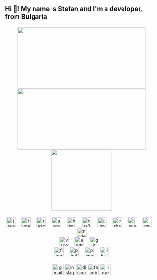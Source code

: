 <h2 align="left">Hi 👋! My name is Stefan and I'm a developer, from Bulgaria</h2>

###
<div align="center" >
  <img height="200" width="420" src="https://github-readme-stats.vercel.app/api?username=xtenso&show_icons=true&theme=transparent&show=prs_merged,prs_merged_percentage&hide=stars,issues&hide_border=true" />
  <img height="200" width="420" src="https://github-readme-stats.vercel.app/api/top-langs?username=xtenso&theme=transparent&layout=compact&langs_count=8&card_width=320&hide_border=true" />
</div>
<div align="center">
  <img height="200" src="https://github-readme-streak-stats.herokuapp.com/?user=xtenso&theme=transparent&hide_border=true" />
</div>
<!--other parameters: theme=prussian&bg_color=161a22&theme=transparent-->

###

<div align="center">
  <a href="#"><img src="https://cdn.jsdelivr.net/gh/devicons/devicon/icons/javascript/javascript-original.svg" height="30" alt="javascript logo" /></a>
  <img width="12" />
  <a href="#"><img src="https://cdn.jsdelivr.net/gh/devicons/devicon/icons/typescript/typescript-original.svg" height="30" alt="typescript logo" /></a>
  <img width="12" />
  <a href="#"><img src="https://cdn.jsdelivr.net/gh/devicons/devicon/icons/react/react-original.svg" height="30" alt="react logo" /></a>
  <img width="12" />
  <a href="#"><img src="https://cdn.jsdelivr.net/gh/devicons/devicon/icons/git/angular-original.svg" height="30" alt="angular logo" /></a>
  <img width="12" />
  <a href="#"><img src="https://cdn.jsdelivr.net/gh/devicons/devicon/icons/html5/html5-original.svg" height="30" alt="html5 logo" /></a>
  <img width="12" />
  <a href="#"><img src="https://cdn.jsdelivr.net/gh/devicons/devicon/icons/css3/css3-original.svg" height="30" alt="css3 logo" /></a>
  <img width="12" />
  <a href="#"><img src="https://cdn.jsdelivr.net/gh/devicons/devicon/icons/php/php-original.svg" height="30" alt="php logo" /></a>
  <img width="12" />
  <a href="#"><img src="https://cdn.jsdelivr.net/gh/devicons/devicon/icons/csharp/csharp-original.svg" height="30" alt="csharp logo" /></a>
  <img width="12" />
  <a href="#"><img src="https://cdn.jsdelivr.net/gh/devicons/devicon/icons/java/java-original.svg" height="30" alt="java logo" /></a>
  <img width="12" />
  <a href="#"><img src="https://cdn.jsdelivr.net/gh/devicons/devicon/icons/mysql/mysql-original.svg" height="30" alt="mysql logo" /></a>
  <img width="12" />
  <a href="#"><img src="https://cdn.jsdelivr.net/gh/devicons/devicon/icons/nodejs/nodejs-original.svg" height="30" alt="nodejs logo" /></a>
</div>
<div align="center">
  <a href="#"><img src="https://cdn.jsdelivr.net/gh/devicons/devicon/icons/vscode/vscode-original.svg" height="30" alt="vscode logo" /></a>
  <img width="12" />
  <a href="#"><img src="https://cdn.jsdelivr.net/gh/devicons/devicon/icons/androidstudio/androidstudio-original.svg" height="30" alt="androidstudio logo" /></a>
  <img width="12" />
  <a href="#"><img src="https://cdn.jsdelivr.net/gh/devicons/devicon/icons/git/git-original.svg" height="30" alt="git logo" /></a>
  <img width="12" />
</div>
<div align="center">
  <a href="#"><img src="https://cdn.jsdelivr.net/gh/devicons/devicon/icons/figma/figma-original.svg" height="30" alt="figma logo" /></a>
  <img width="12" />
  <a href="#"><img src="https://cdn.jsdelivr.net/gh/devicons/devicon/icons/photoshop/photoshop-plain.svg" height="30" alt="photoshop logo" /></a>
  <img width="12" />
  <a href="#"><img src="https://cdn.jsdelivr.net/gh/devicons/devicon/icons/androidstudio/premierepro-plain.svg" height="30" alt="premiere pro logo" /></a>
  <img width="12" />
  <a href="#"><img src="https://cdn.jsdelivr.net/gh/devicons/devicon/icons/illustrator/illustrator-plain.svg" height="30" alt="illustrator logo" /></a>
</div>


###

<div align="center">
  <img src="https://img.shields.io/static/v1?message=Gmail&logo=gmail&label=&color=D14836&logoColor=white&labelColor=&style=for-the-badge" height="35" alt="gmail logo"  />
  <img src="https://img.shields.io/static/v1?message=Instagram&logo=instagram&label=&color=E4405F&logoColor=white&labelColor=&style=for-the-badge" height="35" alt="instagram logo"  />
  <img src="https://img.shields.io/static/v1?message=Discord&logo=discord&label=&color=7289DA&logoColor=white&labelColor=&style=for-the-badge" height="35" alt="discord logo"  />
  <img src="https://img.shields.io/static/v1?message=Facebook&logo=facebook&label=&color=1877F2&logoColor=white&labelColor=&style=for-the-badge" height="35" alt="facebook logo"  />
  <img src="https://img.shields.io/static/v1?message=LinkedIn&logo=linkedin&label=&color=0077B5&logoColor=white&labelColor=&style=for-the-badge" height="35" alt="linkedin logo"  />
</div>

###
